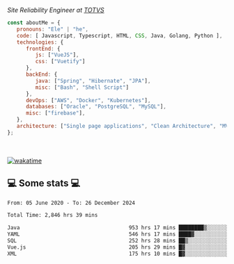 <p><em>Site Reliability Engineer at <a href="https://www.totvs.com/">TOTVS</a></br>
</em></p>


```javascript
const aboutMe = {
   pronouns: "Ele" | "he",
   code: [ Javascript, Typescript, HTML, CSS, Java, Golang, Python ],
   technologies: {
      frontEnd: {
         js: ["VueJS"],
         css: ["Vuetify"]
      },
      backEnd: {
         java: ["Spring", "Hibernate", "JPA"],
         misc: ["Bash", "Shell Script"]
      },
      devOps: ["AWS", "Docker", "Kubernetes"],
      databases: ["Oracle", "PostgreSQL", "MySQL"],
      misc: ["firebase"],
   },
   architecture: ["Single page applications", "Clean Architecture", "MVC", "Microservices"],
};
```
</br></br>
[![wakatime](https://wakatime.com/badge/user/a3a8ed06-d304-4d6b-bc86-4adc418cdea7.svg)](https://wakatime.com/@a3a8ed06-d304-4d6b-bc86-4adc418cdea7)
<h2>💻 Some stats 💻</h2>

<!--START_SECTION:waka-->

```txt
From: 05 June 2020 - To: 26 December 2024

Total Time: 2,846 hrs 39 mins

Java                                   953 hrs 17 mins ████████▒░░░░░░░░░░░░░░░░   33.49 %
YAML                                   546 hrs 17 mins ████▓░░░░░░░░░░░░░░░░░░░░   19.19 %
SQL                                    252 hrs 28 mins ██▒░░░░░░░░░░░░░░░░░░░░░░   08.87 %
Vue.js                                 205 hrs 29 mins █▓░░░░░░░░░░░░░░░░░░░░░░░   07.22 %
XML                                    175 hrs 10 mins █▓░░░░░░░░░░░░░░░░░░░░░░░   06.15 %
```

<!--END_SECTION:waka-->
